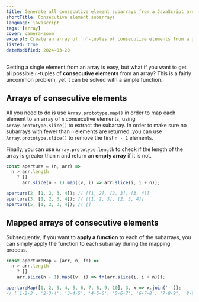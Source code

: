 ```yaml
---
title: Generate all consecutive element subarrays from a JavaScript array
shortTitle: Consecutive element subarrays
language: javascript
tags: [array]
cover: camera-zoom
excerpt: Create an array of `n`-tuples of consecutive elements from a given array.
listed: true
dateModified: 2024-03-20
---
```


Getting a single element from an array is easy, but what if you want to get all possible `n`-tuples of **consecutive elements** from an array? This is a fairly uncommon problem, yet it can be solved with a simple function.

## Arrays of consecutive elements

All you need to do is use `Array.prototype.map()` in order to map each element to an array of `n` consecutive elements, using `Array.prototype.slice()` to extract the subarray. In order to make sure no subarrays with fewer than `n` elements are returned, you can use `Array.prototype.slice()` to remove the first `n - 1` elements.

Finally, you can use `Array.prototype.length` to check if the length of the array is greater than `n` and return an **empty array** if it is not.

```js
const aperture = (n, arr) =>
  n > arr.length
    ? []
    : arr.slice(n - 1).map((v, i) => arr.slice(i, i + n));

aperture(2, [1, 2, 3, 4]); // [[1, 2], [2, 3], [3, 4]]
aperture(3, [1, 2, 3, 4]); // [[1, 2, 3], [2, 3, 4]]
aperture(5, [1, 2, 3, 4]); // []
```

## Mapped arrays of consecutive elements

Subsequently, if you want to **apply a function** to each of the subarrays, you can simply apply the function to each subarray during the mapping process.

```js
const apertureMap = (arr, n, fn) =>
  n > arr.length
    ? []
    arr.slice(n - 1).map((v, i) => fn(arr.slice(i, i + n)));

apertureMap([1, 2, 3, 4, 5, 6, 7, 8, 9, 10], 3, x => x.join('-'));
// ['1-2-3', '2-3-4', '3-4-5', '4-5-6', '5-6-7', '6-7-8', '7-8-9', '8-9-10'];
```
